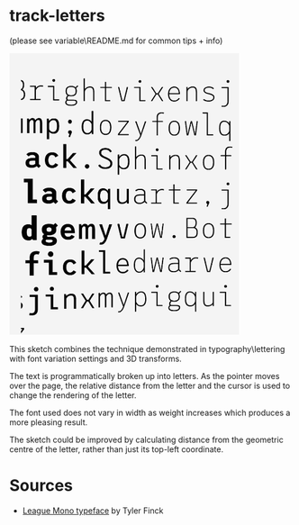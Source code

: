 # track-letters

(please see variable\README.md for common tips + info)

![](demo.gif)

This sketch combines the technique demonstrated in typography\lettering with font variation settings and 3D transforms.

The text is programmatically broken up into letters. As the pointer moves over the page, the relative distance from the letter and the cursor is used to change the rendering of the letter.

The font used does not vary in width as weight increases which produces a more pleasing result.

The sketch could be improved by calculating distance from the geometric centre of the letter, rather than just its top-left coordinate.

# Sources

- [League Mono typeface](http://tylerfinck.com/leaguemonovariable/) by Tyler Finck

